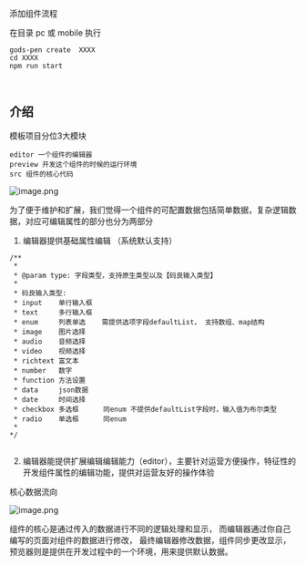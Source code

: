 添加组件流程

在目录 pc 或 mobile  执行
```shell
gods-pen create  XXXX
cd XXXX 
npm run start  



```


## 介绍
模板项目分位3大模块

```
editor 一个组件的编辑器
preview 开发这个组件的时候的运行环境
src 组件的核心代码

```

![image.png](https://ymm-maliang.oss-cn-hangzhou.aliyuncs.com/ymm-maliang/godspenshop/YGZv9U_1583984525058.png)

为了便于维护和扩展，我们觉得一个组件的可配置数据包括简单数据，复杂逻辑数据，对应可编辑属性的部分也分为两部分

1. 编辑器提供基础属性编辑 （系统默认支持）
```
/**
 * 
 * @param type: 字段类型，支持原生类型以及【码良输入类型】
 * 
 * 码良输入类型: 
 * input    单行输入框
 * text     多行输入框
 * enum     列表单选    需提供选项字段defaultList， 支持数组、map结构
 * image    图片选择
 * audio    音频选择
 * video    视频选择
 * richtext 富文本 
 * number   数字
 * function 方法设置
 * data     json数据
 * date     时间选择
 * checkbox 多选框      同enum 不提供defaultList字段时，输入值为布尔类型
 * radio    单选框      同enum
 * 
*/


```
2. 编辑器能提供扩展编辑编辑能力（editor），主要针对运营方便操作，特征性的开发组件属性的编辑功能，提供对运营友好的操作体验



核心数据流向

![image.png](https://ymm-maliang.oss-cn-hangzhou.aliyuncs.com/ymm-maliang/godspenshop/QPSfKg_1583462402051.png)

组件的核心是通过传入的数据进行不同的逻辑处理和显示， 而编辑器通过你自己编写的页面对组件的数据进行修改， 最终编辑器修改数据，组件同步更改显示，预览器则是提供在开发过程中的一个环境，用来提供默认数据。


